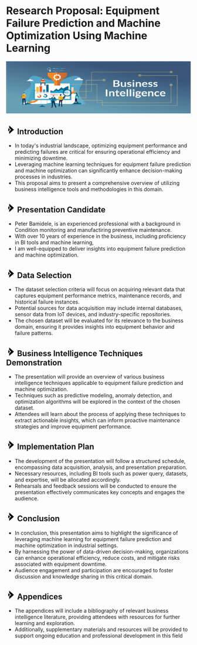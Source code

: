 # Research Proposal: Equipment Failure Prediction and Machine Optimization Using Machine Learning
<img src="https://github.com/Bampet2003/BampetCapstone/blob/main/Business-Intelligence.png?raw=True">

## <img src="https://github.com/Bampet2003/BampetCapstone/blob/main/bullet_arrow.png?raw=True" alt="Sized Rocket" width="25px" height="25px"> Introduction 
-  In today's industrial landscape, optimizing equipment performance and predicting failures are critical for ensuring operational efficiency and minimizing downtime.
-  Leveraging machine learning techniques for equipment failure prediction and machine optimization can significantly enhance decision-making processes in industries.
-  This proposal aims to present a comprehensive overview of utilizing business intelligence tools and methodologies in this domain.

## <img src="https://github.com/Bampet2003/BampetCapstone/blob/main/bullet_arrow.png?raw=True" alt="Sized Rocket" width="25px" height="25px"> Presentation Candidate
- Peter Bamidele, is an experienced professional with a background in Condition monitoring and manufactiring preventive maintenance.
- With over 10 years of experience in the business, including proficiency in BI tools and machine learning,
- I am well-equipped to deliver insights into equipment failure prediction and machine optimization.

## <img src="https://github.com/Bampet2003/BampetCapstone/blob/main/bullet_arrow.png?raw=True" alt="Sized Rocket" width="25px" height="25px"> Data Selection
- The dataset selection criteria will focus on acquiring relevant data that captures equipment performance metrics, maintenance records, and historical failure instances. 
- Potential sources for data acquisition may include internal databases, sensor data from IoT devices, and industry-specific repositories.
- The chosen dataset will be evaluated for its relevance to the business domain, ensuring it provides insights into equipment behavior and failure patterns.

## <img src="https://github.com/Bampet2003/BampetCapstone/blob/main/bullet_arrow.png?raw=True" alt="Sized Rocket" width="25px" height="25px"> Business Intelligence Techniques Demonstration
- The presentation will provide an overview of various business intelligence techniques applicable to equipment failure prediction and machine optimization.
- Techniques such as predictive modeling, anomaly detection, and optimization algorithms will be explored in the context of the chosen dataset.
- Attendees will learn about the process of applying these techniques to extract actionable insights, which can inform proactive maintenance strategies and improve equipment performance.

## <img src="https://github.com/Bampet2003/BampetCapstone/blob/main/bullet_arrow.png?raw=True" alt="Sized Rocket" width="25px" height="25px"> Implementation Plan
- The development of the presentation will follow a structured schedule, encompassing data acquisition, analysis, and presentation preparation.
- Necessary resources, including BI tools such as power query, datasets, and expertise, will be allocated accordingly.
- Rehearsals and feedback sessions will be conducted to ensure the presentation effectively communicates key concepts and engages the audience.

## <img src="https://github.com/Bampet2003/BampetCapstone/blob/main/bullet_arrow.png?raw=True" alt="Sized Rocket" width="25px" height="25px"> Conclusion
- In conclusion, this presentation aims to highlight the significance of leveraging machine learning for equipment failure prediction and machine optimization in industrial settings.
- By harnessing the power of data-driven decision-making, organizations can enhance operational efficiency, reduce costs, and mitigate risks associated with equipment downtime.
- Audience engagement and participation are encouraged to foster discussion and knowledge sharing in this critical domain.

## <img src="https://github.com/Bampet2003/BampetCapstone/blob/main/bullet_arrow.png?raw=True" alt="Sized Rocket" width="25px" height="25px"> Appendices
- The appendices will include a bibliography of relevant business intelligence literature, providing attendees with resources for further learning and exploration.
- Additionally, supplementary materials and resources will be provided to support ongoing education and professional development in this field
